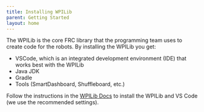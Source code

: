 ```yaml
---
title: Installing WPILib
parent: Getting Started
layout: home
---
```


The WPILib is the core FRC library that the programming team uses to create code for the robots. By installing the WPILib you get:
- VSCode, which is an integrated development environment (IDE) that works best with the WPILib
- Java JDK
- Gradle
- Tools (SmartDashboard, Shuffleboard, etc.)

Follow the instructions in the [WPILib Docs](https://docs.wpilib.org/en/stable/docs/zero-to-robot/step-2/wpilib-setup.html) to install the WPILib and VS Code (we use the recommended settings).

